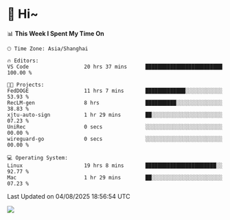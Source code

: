 # 👋 Hi~

<!--START_SECTION:waka-->
📊 **This Week I Spent My Time On** 

```text
🕑︎ Time Zone: Asia/Shanghai

🔥 Editors: 
VS Code                  20 hrs 37 mins      █████████████████████████   100.00 % 

🐱‍💻 Projects: 
FedDOGE                  11 hrs 7 mins       █████████████░░░░░░░░░░░░   53.93 % 
RecLM-gen                8 hrs               ██████████░░░░░░░░░░░░░░░   38.83 % 
xjtu-auto-sign           1 hr 29 mins        ██░░░░░░░░░░░░░░░░░░░░░░░   07.23 % 
UniRec                   0 secs              ░░░░░░░░░░░░░░░░░░░░░░░░░   00.00 % 
wireguard-go             0 secs              ░░░░░░░░░░░░░░░░░░░░░░░░░   00.00 % 

💻 Operating System: 
Linux                    19 hrs 8 mins       ███████████████████████░░   92.77 % 
Mac                      1 hr 29 mins        ██░░░░░░░░░░░░░░░░░░░░░░░   07.23 % 
```


 Last Updated on 04/08/2025 18:56:54 UTC
<!--END_SECTION:waka-->

![](https://komarev.com/ghpvc/?username=lvdongyi&label=Profile%20views&color=0e75b6&style=flat)
<!---
lvdongyi/lvdongyi is a ✨ special ✨ repository because its `README.md` (this file) appears on your GitHub profile.
You can click the Preview link to take a look at your changes.
--->

